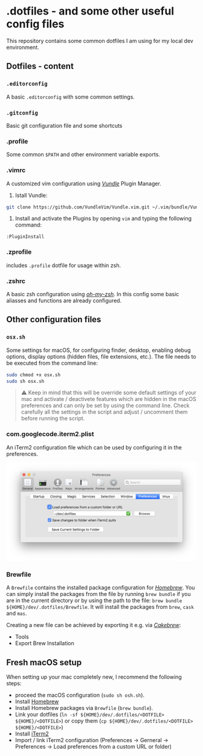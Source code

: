# .dotfiles - and some other useful config files

This repository contains some common dotfiles I am using for my local dev environment.

## Dotfiles - content

### `.editorconfig`

A basic `.editorconfig` with some common settings.

### `.gitconfig`

Basic git configuration file and some shortcuts

### .profile

Some common `$PATH` and other environment variable exports.

### .vimrc

A customized vim configuration using [_Vundle_](https://github.com/VundleVim/Vundle.vim) Plugin Manager.

1. Istall Vundle:

```bash
git clone https://github.com/VundleVim/Vundle.vim.git ~/.vim/bundle/Vundle.vim
```

1. Install and activate the Plugins by opening `vim` and typing the following command:

```vim
:PluginInstall
```

### .zprofile

includes `.profile` dotfile for usage within zsh.

### .zshrc

A basic zsh configuration using [_oh-my-zsh_](https://github.com/robbyrussell/oh-my-zsh).
In this config some basic aliasses and functions are already configured.

## Other configuration files

### `osx.sh`

Some settings for macOS, for configuring finder, desktop, enabling debug options, display options (hidden files, file extensions, etc.).
The file needs to be executed from the command line:

```sh
sudo chmod +x osx.sh
sudo sh osx.sh
```

> :warning: Keep in mind that this will be override some default settings of your mac and activate / deactivete features which are hidden in the macOS preferences and can only be set by using the command line. Check carefully all the settings in the script and adjust / uncomment them before running the script.

### com.googlecode.iterm2.plist

An iTerm2 configuration file which can be used by configuring it in the preferences.

![Load iTerm2 config](iterm2-load-config.png)

### Brewfile

A `Brewfile` contains the installed package configuration for [_Homebrew_](https://brew.sh/index_de).
You can simply install the packages from the file by running `brew bundle` if you are in the
current directory or by using the path to the file:
`brew bundle ${HOME}/dev/.dotfiles/Brewfile`.
It will install the packages from `brew`, `cask` and `mas`.

Creating a new file can be achieved by exporting it e.g. via [_Cakebrew_](https://www.cakebrew.com/):

- Tools
- Export Brew Installation

## Fresh macOS setup

When setting up your mac completely new, I recommend the following steps:

- proceed the macOS configuration (`sudo sh osh.sh`).
- Install [Homebrew](https://brew.sh/index_de)
- Install Homebrew packages via `Brewfile` (`brew bundle`).
- Link your dotfiles (`ln -sf ${HOME}/dev/.dotfiles/<DOTFILE> ${HOME}/<DOTFILE>`) or copy them (`cp ${HOME}/dev/.dotfiles/<DOTFILE> ${HOME}/<DOTFILE>`)
- Install [iTerm2](https://www.iterm2.com)
- Import / link iTerm2 configuration (Preferences -> Gerneral -> Preferences -> Load preferences from a custom URL or folder)
